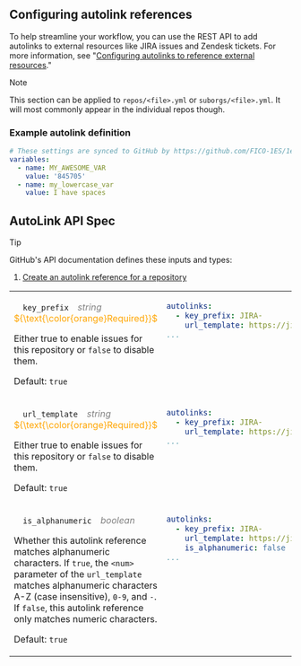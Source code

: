 ## Configuring autolink references

To help streamline your workflow, you can use the REST API to add autolinks to external resources like JIRA issues and Zendesk tickets. For more information, see "[Configuring autolinks to reference external resources](https://docs.github.com/en/repositories/managing-your-repositorys-settings-and-features/managing-repository-settings/configuring-autolinks-to-reference-external-resources)."

>[!NOTE]
>This section can be applied to `repos/<file>.yml` or `suborgs/<file>.yml`. It will most commonly appear in the individual repos though.

### Example autolink definition

```yaml
# These settings are synced to GitHub by https://github.com/FICO-1ES/1es-safe-settings
variables:
  - name: MY_AWESOME_VAR
    value: '845705'
  - name: my_lowercase_var
    value: I have spaces
```

## AutoLink API Spec

>[!TIP]
>GitHub's API documentation defines these inputs and types:
>1. [Create an autolink reference for a repository](https://docs.github.com/en/rest/repos/autolinks?apiVersion=2022-11-28#create-an-autolink-reference-for-a-repository)

<table>
<tr><td>
<p>&emsp;<code>key_prefix</code><span style="color:gray;">&emsp;<i>string</i>&emsp;</span><span style="color:orange;">${\text{\color{orange}Required}}$</span></p>
<p>Either true to enable issues for this repository or <code>false</code> to disable them.</p>
<p>Default: <code>true</code></p>
</td><td style="vertical-align:top">

```yaml
autolinks:
  - key_prefix: JIRA-
    url_template: https://jira.example.com/browse/JIRA-<num>
...
```

</td></tr>
<tr><td>
<p>&emsp;<code>url_template</code><span style="color:gray;">&emsp;<i>string</i>&emsp;</span><span style="color:orange;">${\text{\color{orange}Required}}$</span></p>
<p>Either true to enable issues for this repository or <code>false</code> to disable them.</p>
<p>Default: <code>true</code></p>
</td><td style="vertical-align:top">

```yaml
autolinks:
  - key_prefix: JIRA-
    url_template: https://jira.example.com/browse/JIRA-<num>
...
```

</td></tr>
<tr><td>
<p>&emsp;<code>is_alphanumeric</code><span style="color:gray;">&emsp;<i>boolean</i>&emsp;</span></p>
<p>Whether this autolink reference matches alphanumeric characters. If <code>true</code>, the <code>&lt;num&gt;</code> parameter of the <code>url_template</code> matches alphanumeric characters A-Z (case insensitive), <code>0-9</code>, and <code>-</code>. If <code>false</code>, this autolink reference only matches numeric characters.</p>
<p>Default: <code>true</code></p>
</td><td style="vertical-align:top">

```yaml
autolinks:
  - key_prefix: JIRA-
    url_template: https://jira.examole.com/browse/JIRA-<num>
    is_alphanumeric: false
...
```

</td></tr>
</table>
